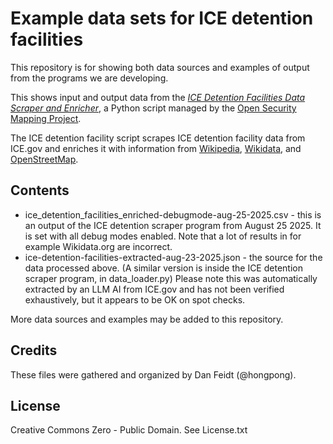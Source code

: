 # Example data sets for ICE detention facilities

This repository is for showing both data sources and examples of output from the
programs we are developing.

This shows input and output data from the _[ICE Detention Facilities Data Scraper
and Enricher](https://github.com/Open-Security-Mapping-Project/ice_detention_scraper)_,
a Python script managed by the [Open Security Mapping Project](https://github.com/Open-Security-Mapping-Project).

The ICE detention facility script scrapes ICE detention facility data from ICE.gov and enriches it
with information from [Wikipedia](https://en.wikipedia.org), [Wikidata](https://wikidata.org), and
[OpenStreetMap](https://openstreetmap.org).

## Contents

* ice_detention_facilities_enriched-debugmode-aug-25-2025.csv - this is an output of 
the ICE detention scraper program from August 25 2025. It is set with all debug modes
enabled. Note that a lot of results in for example Wikidata.org are incorrect.
* ice-detention-facilities-extracted-aug-23-2025.json - the source for the data processed 
above. (A similar version is inside the ICE detention scraper program, in data_loader.py) 
Please note this was automatically extracted by an LLM AI from ICE.gov and has not been 
verified exhaustively, but it appears to be OK on spot checks. 

More data sources and examples may be added to this repository.

## Credits

These files were gathered and organized by Dan Feidt (@hongpong).

## License

Creative Commons Zero - Public Domain. See License.txt
